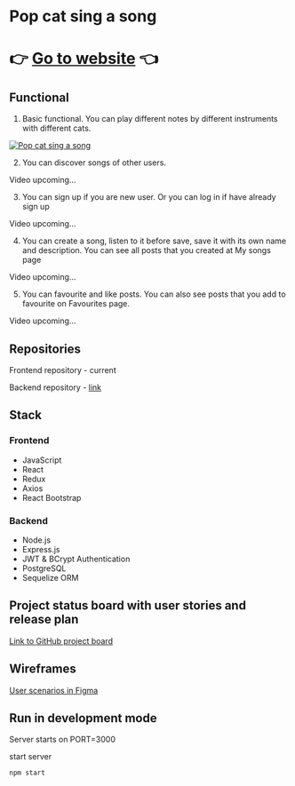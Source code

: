 # Pop cat sing a song 
# 👉 [Go to website](https://pop-cat.netlify.app/) 👈

## Functional

1. Basic functional. You can play different notes by different instruments with different cats.

[![Pop cat sing a song](https://i.imgur.com/qLBI8oX.png)](https://vimeo.com/503410640)

2. You can discover songs of other users.

Video upcoming... 

3. You can sign up if you are new user. Or you can log in if have already sign up

Video upcoming... 

4. You can create a song, listen to it before save, save it with its own name and description. You can see all posts that you created at My songs page

Video upcoming...

5. You can favourite and like posts. You can also see posts that you add to favourite on Favourites page.

Video upcoming...

## Repositories

Frontend repository - current

Backend repository - [link](https://github.com/YanaTrifonova/pop_cat_server)

## Stack

### Frontend

- JavaScript
- React
- Redux
- Axios
- React Bootstrap

### Backend

- Node.js
- Express.js
- JWT & BCrypt Authentication
- PostgreSQL
- Sequelize ORM

## Project status board with user stories and release plan

[Link to GitHub project board](https://github.com/YanaTrifonova/pop_cat/projects/1)

## Wireframes

[User scenarios in Figma](https://www.figma.com/file/hJTSCDzAOvyKey14xBgKCz/POP-CAT-SING-A-SONG?node-id=0%3A1)

## Run in development mode

Server starts on PORT=3000

start server

```
npm start
```
